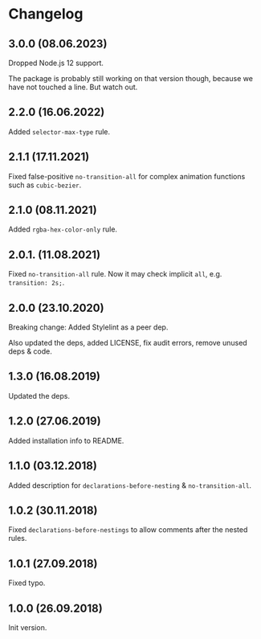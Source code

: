 # Changelog

## 3.0.0 (08.06.2023)

Dropped Node.js 12 support.

The package is probably still working on that version though, because we have not touched a line. But watch out.


## 2.2.0 (16.06.2022)

Added `selector-max-type` rule.


## 2.1.1 (17.11.2021)

Fixed false-positive `no-transition-all` for complex animation functions such as `cubic-bezier`.


## 2.1.0 (08.11.2021)

Added `rgba-hex-color-only` rule.


## 2.0.1. (11.08.2021)

Fixed `no-transition-all` rule. Now it may check implicit `all`, e.g. `transition: 2s;`.


## 2.0.0 (23.10.2020)

Breaking change: Added Stylelint as a peer dep.

Also updated the deps, added LICENSE, fix audit errors, remove unused deps & code.


## 1.3.0 (16.08.2019)

Updated the deps.


## 1.2.0 (27.06.2019)

Added installation info to README.


## 1.1.0 (03.12.2018)

Added description for `declarations-before-nesting` & `no-transition-all`.


## 1.0.2 (30.11.2018)

Fixed `declarations-before-nestings` to allow comments after the nested rules.


## 1.0.1 (27.09.2018)

Fixed typo.


## 1.0.0 (26.09.2018)

Init version.
